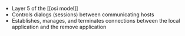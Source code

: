 - Layer 5 of the [[osi model]]
- Controls dialogs (sessions) between communicating hosts
- Establishes, manages, and terminates connections between the local application and the remove application